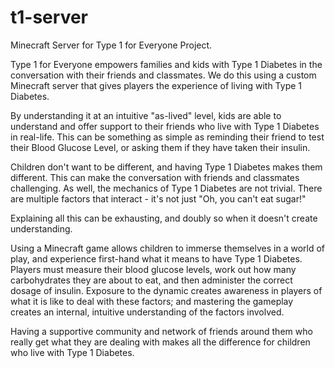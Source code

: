 # t1-server
Minecraft Server for Type 1 for Everyone Project.

Type 1 for Everyone empowers families and kids with Type 1 Diabetes in the conversation with their friends and classmates. We do this using a custom Minecraft server that gives players the experience of living with Type 1 Diabetes. 

By understanding it at an intuitive "as-lived" level, kids are able to understand and offer support to their friends who live with Type 1 Diabetes in real-life. This can be something as simple as reminding their friend to test their Blood Glucose Level, or asking them if they have taken their insulin.

Children don't want to be different, and having Type 1 Diabetes makes them different. This can make the conversation with friends and classmates challenging. As well, the mechanics of Type 1 Diabetes are not trivial. There are multiple factors that interact - it's not just "Oh, you can't eat sugar!"

Explaining all this can be exhausting, and doubly so when it doesn't create understanding.

Using a Minecraft game allows children to immerse themselves in a world of play, and experience first-hand what it means to have Type 1 Diabetes. Players must measure their blood glucose levels, work out how many carbohydrates they are about to eat, and then administer the correct dosage of insulin. Exposure to the dynamic creates awareness in players of what it is like to deal with these factors; and mastering the gameplay creates an internal, intuitive understanding of the factors involved.

Having a supportive community and network of friends around them who really get what they are dealing with makes all the difference for children who live with Type 1 Diabetes.


